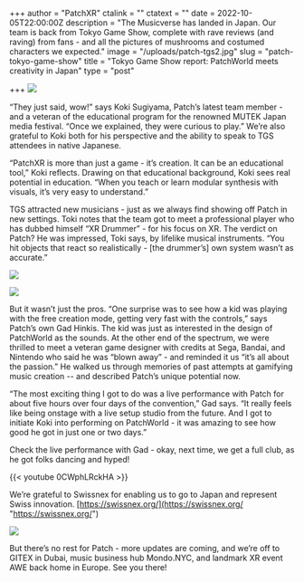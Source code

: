 +++
author = "PatchXR"
ctalink = ""
ctatext = ""
date = 2022-10-05T22:00:00Z
description = "The Musicverse has landed in Japan. Our team is back from Tokyo Game Show, complete with rave reviews (and raving) from fans - and all the pictures of mushrooms and costumed characters we expected."
image = "/uploads/patch-tgs2.jpg"
slug = "patch-tokyo-game-show"
title = "Tokyo Game Show report: PatchWorld meets creativity in Japan"
type = "post"

+++
![](/uploads/patch-tgs2.jpg)

“They just said, wow!” says Koki Sugiyama, Patch’s latest team member - and a veteran of the educational program for the renowned MUTEK Japan media festival. “Once we explained, they were curious to play.” We’re also grateful to Koki both for his perspective and the ability to speak to TGS attendees in native Japanese.

“PatchXR is more than just a game - it’s creation. It can be an educational tool,” Koki reflects. Drawing on that educational background, Koki sees real potential in education. “When you teach or learn modular synthesis with visuals, it’s very easy to understand.”

TGS attracted new musicians - just as we always find showing off Patch in new settings. Toki notes that the team got to meet a professional player who has dubbed himself “XR Drummer” - for his focus on XR. The verdict on Patch? He was impressed, Toki says, by lifelike musical instruments. “You hit objects that react so realistically - \[the drummer’s\] own system wasn’t as accurate.”

![](/uploads/mushroom-kingdom.jpg)

![](/uploads/patch-cosplay.jpg)

But it wasn’t just the pros. “One surprise was to see how a kid was playing with the free creation mode, getting very fast with the controls,” says Patch’s own Gad Hinkis. The kid was just as interested in the design of PatchWorld as the sounds. At the other end of the spectrum, we were thrilled to meet a veteran game designer with credits at Sega, Bandai, and Nintendo who said he was “blown away” - and reminded it us “it’s all about the passion.” He walked us through memories of past attempts at gamifying music creation -- and described Patch’s unique potential now.

“The most exciting thing I got to do was a live performance with Patch for about five hours over four days of the convention,” Gad says. “It really feels like being onstage with a live setup studio from the future. And I got to initiate Koki into performing on PatchWorld - it was amazing to see how good he got in just one or two days.”

Check the live performance with Gad - okay, next time, we get a full club, as he got folks dancing and hyped!

{{< youtube 0CWphLRckHA >}}

We’re grateful to Swissnex for enabling us to go to Japan and represent Swiss innovation. [https://swissnex.org/](https://swissnex.org/ "https://swissnex.org/")

![](/uploads/patch-tgs.jpg)

But there’s no rest for Patch - more updates are coming, and we’re off to GITEX in Dubai, music business hub Mondo.NYC, and landmark XR event AWE back home in Europe. See you there!